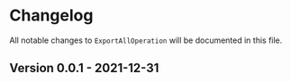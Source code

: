 # Changelog

All notable changes to `ExportAllOperation` will be documented in this file.


## Version 0.0.1 - 2021-12-31

